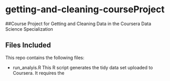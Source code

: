 # getting-and-cleaning-courseProject
##Course Project for Getting and Cleaning Data in the Coursera Data Science Specialization

## Files Included
This repo contains the following files:
* run_analyis.R 
This R script generates the tidy data set uploaded to Coursera.  It requires the 
